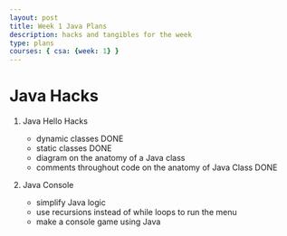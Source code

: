 ```yaml
---
layout: post
title: Week 1 Java Plans
description: hacks and tangibles for the week
type: plans
courses: { csa: {week: 1} }
---
```


# Java Hacks
1. Java Hello Hacks
    - dynamic classes DONE
    - static classes DONE
    - diagram on the anatomy of a Java class
    - comments throughout code on the anatomy of Java Class DONE

2. Java Console
    - simplify Java logic
    - use recursions instead of while loops to run the menu
    - make a console game using Java
